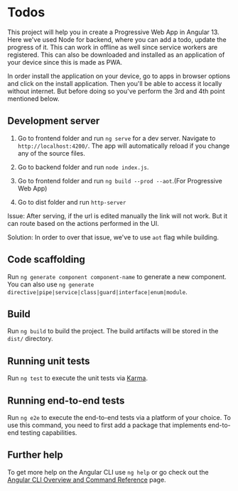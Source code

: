 # Todos

This project will help you in create a Progressive Web App in Angular 13. Here we've used Node for backend, where you can add a todo, update the progress of it. This can work in offline as well since service workers are registered. This can also be downloaded and installed as an application of your device since this is made as PWA.

In order install the application on your device, go to apps in browser options and click on the install application. Then you'll be able to access it locally without internet. But before doing so you've perform the 3rd and 4th point mentioned below.

## Development server

1. Go to frontend folder and run `ng serve` for a dev server. Navigate to `http://localhost:4200/`. The app will automatically reload if you change any of the source files.

2. Go to backend folder and run `node index.js`.

3. Go to frontend folder and run `ng build --prod --aot`.(For Progressive Web App)

4. Go to dist folder and run `http-server`

Issue: 
After serving, if the url is edited manually the link will not work. But it can route based on the actions performed in the UI.

Solution:
In order to over that issue, we've to use `aot` flag while building.

## Code scaffolding

Run `ng generate component component-name` to generate a new component. You can also use `ng generate directive|pipe|service|class|guard|interface|enum|module`.

## Build

Run `ng build` to build the project. The build artifacts will be stored in the `dist/` directory.

## Running unit tests

Run `ng test` to execute the unit tests via [Karma](https://karma-runner.github.io).

## Running end-to-end tests

Run `ng e2e` to execute the end-to-end tests via a platform of your choice. To use this command, you need to first add a package that implements end-to-end testing capabilities.

## Further help

To get more help on the Angular CLI use `ng help` or go check out the [Angular CLI Overview and Command Reference](https://angular.io/cli) page.
